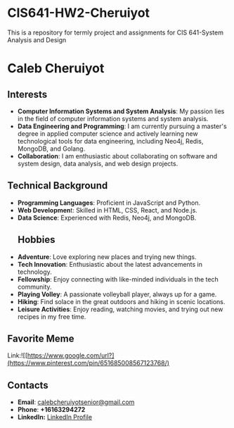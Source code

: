 # CIS641-HW2-Cheruiyot
This is a repository for termly project and assignments for CIS 641-System Analysis and Design
# Caleb Cheruiyot
## Interests
+ **Computer Information Systems and System Analysis**: My passion lies in the field of computer information systems and system analysis.
+ **Data Engineering and Programming**: I am currently pursuing a master's degree in applied computer science and actively learning new technological tools for data engineering, including Neo4j, Redis, MongoDB, and Golang.
+ **Collaboration**: I am enthusiastic about collaborating on software and system design, data analysis, and web design projects.
## Technical Background
* **Programming Languages**: Proficient in JavaScript and Python.
* **Web Developmen**t: Skilled in HTML, CSS, React, and Node.js.
* **Data Science**: Experienced with Redis, Neo4j, and MongoDB.
  ## Hobbies
- **Adventure**: Love exploring new places and trying new things.
- **Tech Innovation**: Enthusiastic about the latest advancements in technology.
- **Fellowship**: Enjoy connecting with like-minded individuals in the tech community.
- **Playing Volley**: A passionate volleyball player, always up for a game.
- **Hiking**: Find solace in the great outdoors and hiking in scenic locations.
- **Leisure Activities**: Enjoy reading, watching movies, and trying out new recipes in my free time.

## Favorite Meme
Link:![[https://www.google.com/url?](https://www.pinterest.com/pin/651685008567123768/)
## Contacts
- **Email**: calebcheruiyotsenior@gmail.com
- **Phone**: **+16163294272**
- **LinkedIn:** [LinkedIn Profile](https://www.linkedin.com/in/caleb-cheruiyot)

